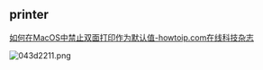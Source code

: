 ## printer

[如何在MacOS中禁止双面打印作为默认值-howtoip.com在线科技杂志](http://www.howtoip.com/how-to-stop-two-side-printing-from-being-the-default-in-macos/)



![043d2211.png](:storage/3731a681-07e5-489b-bb2e-f7f602a9bd0f/043d2211.png)

